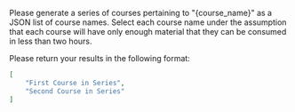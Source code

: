 Please generate a series of courses pertaining to "{course_name}" as a JSON list of course names. Select each course name under the assumption that each course will have only enough material that they can be consumed in less than two hours.

Please return your results in the following format:
```json
[
    "First Course in Series",
    "Second Course in Series"
]
```